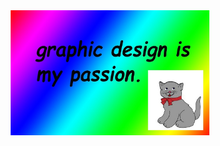 <!-- "Hero" Header -->
<div align="center">
  <img src="https://github.com/AshwinKurup/AshwinKurup/blob/master/936.jpg" style=width="200" height="200" alt="Hi There👋" />
  <br />
  <br />
  <br />
  <br />

</div>
<!--
**AshwinKurup/AshwinKurup** is a ✨ _special_ ✨ repository because its `README.md` (this file) appears on your GitHub profile.

Here are some ideas to get you started:

- 🔭 I’m currently working on ...
- 🌱 I’m currently learning ...
- 👯 I’m looking to collaborate on ...
- 🤔 I’m looking for help with ...
- 💬 Ask me about ...
- 📫 How to reach me: ...
- 😄 Pronouns: ...
- ⚡ Fun fact: ...
-->
